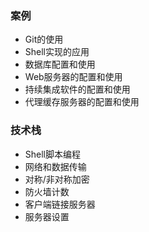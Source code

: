 ### 案例

* Git的使用
* Shell实现的应用
* 数据库配置和使用
* Web服务器的配置和使用
* 持续集成软件的配置和使用
* 代理缓存服务器的配置和使用

### 技术栈

* Shell脚本编程
* 网络和数据传输
* 对称/非对称加密
* 防火墙计数
* 客户端链接服务器
* 服务器设置